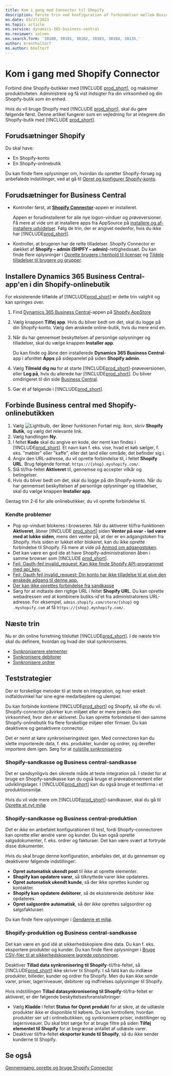 ```yaml
---
title: Kom i gang med Connector til Shopify
description: Første trin ved konfiguration af forbindelser mellem Business central og Shopify
ms.date: 03/27/2023
ms.topic: article
ms.service: dynamics-365-business-central
ms.reviewer: solsen
ms.search.form: '30100, 30101, 30102, 30103, 30104, 30135,'
author: brentholtorf
ms.author: bholtorf
---
```


# <a name="get-started-with-the-shopify-connector"></a>Kom i gang med Shopify Connector

Forbind dine Shopify-butikker med [!INCLUDE [prod_short](../includes/prod_short.md)], og maksimer produktiviteten. Administrere og få vist indsigter fra din virksomhed og din Shopify-butik som én enhed.

Hvis du vil bruge Shopify med [!INCLUDE [prod_short](../includes/prod_short.md)], skal du gøre følgende først. Denne artikel fungerer som en vejledning for at integrere din Shopify-butik med [!INCLUDE [prod_short](../includes/prod_short.md)].

## <a name="prerequisites-for-shopify"></a>Forudsætninger Shopify

Du skal have:

- En Shopify-konto
- En Shopify-onlinebutik

Du kan finde flere oplysninger om, hvordan du opretter Shopify-forsøg og anbefalede indstillinger, ved at gå til [Opret og konfigurer Shopify-konto](shopify-account.md).

## <a name="prerequisites-for-business-central"></a>Forudsætninger for Business Central

- Kontroller først, at **[Shopify Connector](https://go.microsoft.com/fwlink/?linkid=2196238)**-appen er installeret.

  Appen er forudinstalleret for alle nye logon-vinduer og prøveversioner. Få mere at vide om at installere apps fra AppSource på [installere og af-installere udvidelser](../ui-extensions-install-uninstall.md#install). Følg de trin, der er angivet nedenfor, hvis du ikke har [!INCLUDE[prod_short](../includes/prod_short.md)].

- Kontroller, at brugeren har de rette tilladelser. Shopify Connector er dækket af **Shopify – admin (SHPFY – admin)**-rettighedssæt. Du kan finde flere oplysninger i [Oprette brugere i henhold til licenser](../ui-how-users-permissions.md) og [Tildele tilladelser til brugere og grupper](../ui-define-granular-permissions.md).

## <a name="install-the-dynamics-365-business-central-app-to-your-shopify-online-store"></a>Installere Dynamics 365 Business Central-app'en i din Shopify-onlinebutik

For eksisterende tilfælde af [!INCLUDE[prod_short](../includes/prod_short.md)] er dette trin valgfrit og kan springes over.

1. Find [Dynamics 365 Business Central](https://apps.shopify.com/dynamics-365-business-central)-appen på [Shopify AppStore](https://apps.shopify.com/)
2. Vælg knappen **Tilføj app**. Hvis du bliver bedt om det, skal du logge på din Shopify-konto. Vælg den ønskede online-butik, hvis du mere end en.
3. Når du har gennemset beskyttelsen af personlige oplysninger og tilladelser, skal du vælge knappen **Installer app**.

   Du kan finde og åbne den installerede **Dynamics 365 Business Central**-app i afsnittet **Apps** på sidepanelet på siden **Shopify admin**.
4. Vælg **Tilmeld dig nu** for at starte [!INCLUDE[prod_short](../includes/prod_short.md)]-prøveversionen, eller **Log på**, hvis du allerede har [!INCLUDE[prod_short](../includes/prod_short.md)]. Du bliver omdirigeret til din side [Business Central](https://businesscentral.dynamics.com).
5. Gør ét af følgende i [!INCLUDE[prod_short](../includes/prod_short.md)].

## <a name="connect-business-central-to-the-shopify-online-store"></a>Forbinde Business central med Shopify-onlinebutikken

1. Vælg ![Lightbulb, der åbner funktionen Fortæl mig.](../media/ui-search/search_small.png "Fortæl mig, hvad du vil foretage dig") ikon, skriv **Shopify Butik**, og vælg det relevante link.
2. Vælg handlingen **Ny**.  
3. I feltet **Kode** skal du angive en kode, der nemt kan findes i [!INCLUDE[prod_short](../includes/prod_short.md)]. Et navn kan f. eks. vise, hvad et køb sælger, f. eks. "møbler" eller "kaffe", eller det land eller område, det befinder sig i.
4. Angiv den URL-adresse, du vil oprette forbindelse til, i feltet **Shopify URL**. Brug følgende format: `https://{shop}.myshopify.com/`.
5. Slå til/fra-feltet **Aktiveret** til, gennemse og accepter vilkår og betingelser.
6. Hvis du bliver bedt om det, skal du logge på din Shopify-konto. Når du har gennemset beskyttelsen af personlige oplysninger og tilladelser, skal du vælge knappen **Installer app**.

Gentag trin 2-6 for alle onlinebutikker, du vil oprette forbindelse til.

### <a name="known-issues"></a>Kendte problemer

- Pop op-vinduet blokeres i browseren. Når du aktiverer til/fra-funktionen **Aktiveret**, åbner [!INCLUDE [prod_short](../includes/prod_short.md)] siden **Venter på svar - lad være med at lukke siden**, mens den venter på, at der er en adgangstoken fra Shopify. Hvis siden er lukket eller blokeret, kan du ikke oprette forbindelse til Shopify. Få mere at vide på [Anmod om adgangstoken](troubleshoot.md#request-the-access-token).
- Det kan være en god ide at have Shopify-administrationen åben i samme browser som [!INCLUDE [prod_short](../includes/prod_short.md)].
- [Fejl: Oauth-fejl invalid_request: Kan ikke finde Shopify API-programmet med api_key.](troubleshoot.md#error-oauth-error-invalid_request-could-not-find-shopify-api-application-with-api_key)
- [Fejl: Oauth fejl invalid_request: Din konto har ikke tilladelse til at give den ønskede adgang til denne app.](troubleshoot.md#error-oauth-error-invalid_request-your-account-does-not-have-permission-to-grant-the-requested-access-for-this-app)
- [Der kan ikke oprettes forbindelse fra sandkasse](troubleshoot.md#verify-and-enable-permissions-to-make-http-requests-in-a-non-production-environment)
- Sørg for at indtaste den rigtige URL i feltet **Shopify URL**. Du kan oprette webadressen ved at kombinere butiks-id'et fra administratorens URL-adresse. For eksempel, `admin.shopify.com/store/{shop}` og `.myshopify.com` at få `https://{shop}.myshopify.com/`.

## <a name="next-steps"></a>Næste trin

Nu er din online forretning tilsluttet [!INCLUDE[prod_short](../includes/prod_short.md)]. I de næste trin skal du definere, hvordan og hvad der skal synkroniseres.

- [Synkroniserere elementer](synchronize-items.md)
- [Synkronisere debitorer](synchronize-customers.md)
- [Synkronisere ordrer](synchronize-orders.md)

## <a name="testing-strategies"></a>Teststrategier

Der er forskellige metoder til at teste en integration, og hver enkelt indfaldsvinkel har sine egne medarbejdere og ulemper.

Du kan forbinde kontiene [!INCLUDE[prod_short](../includes/prod_short.md)] og Shopify, så ofte du vil. Shopify-connector påvirker kun miljøet eller er mere præcis den virksomhed, hvor den er aktiveret. Du kan oprette forbindelse til den samme Shopify-onlinebutik fra flere forskellige miljøer eller firmaer. Du kan deaktivere og genaktivere connector.

Det er nemt at køre synkroniseringstest igen. Med connectoren kan du slette importerede data, f. eks. produkter, kunder og ordrer, og derefter importere dem igen. Sørg for at [nulstille synkronisering](troubleshoot.md#reset-sync).

### <a name="shopify-sandbox-and-business-central-sandbox"></a>Shopify-sandkasse og Business central-sandkasse

Det er sandsynligvis den sikreste måde at teste integration på. I stedet for at bruge en Shopify-sandkasse kan du også bruge et prøveabonnement eller udviklingslager. I [!INCLUDE[prod_short](../includes/prod_short.md)] kan du også bruge et testfirma i et produktionsmiljø.

Hvis du vil vide mere om [!INCLUDE[prod_short](../includes/prod_short.md)]-sandkasser, skal du gå til [Oprette et nyt miljø](/dynamics365/business-central/dev-itpro/administration/tenant-admin-center-environments#create-a-new-environment).

### <a name="shopify-sandbox-and-business-central-production"></a>Shopify-sandkasse og Business central-produktion

Det er *ikke* en anbefalet konfigurationen til test, fordi Shopify-connectoren kan oprette eller ændre varer og kunder. Du kan også oprette salgsdokumenter, f. eks. ordrer og fakturaer. Det kan være svært at fortryde disse dokumenter.
 
Hvis du skal bruge denne konfiguration, anbefales det, at du gennemser og deaktiverer følgende indstillinger:

* **Opret automatisk ukendt post** til ikke at oprette elementer.
* **Shopify kan opdatere varer**, så tilknyttede varer ikke opdateres.
* **Opret automatisk ukendt kunde**, så der ikke oprettes kunder og kontakter.
* **Shopify kan opdatere debitorer**, så de eksisterende debitorer ikke opdateres.
* **Opret salgsordre automatisk**, så der ikke oprettes salgsordrer og salgsfakturaer.

Du kan finde flere oplysninger i [Gendanne et miljø](/dynamics365/business-central/dev-itpro/administration/tenant-admin-center-backup-restore).

### <a name="shopify-production-and-business-central-sandbox"></a>Shopify-produktion og Business central-sandkasse

Det kan være en god idé at sikkerhedskopiere dine data. Du kan f. eks. eksportere produkter og kunder. Du kan finde flere oplysninger i [Bruge CSV-filer til at sikkerhedskopiere lagrede oplysninger](https://help.shopify.com/en/manual/shopify-admin/duplicate-store#using-csv-files-to-back-up-store-information).

Deaktiver **Tillad data synkronisering til Shopify**-til/fra-feltet, så [!INCLUDE[prod_short](../includes/prod_short.md)] ikke skriver til Shopify. I så fald kan du indlæse produkter, billeder, kunder og ordrer fra Shopify. Men du kan ikke sende varer, priser, lagerniveauer, debitorer og indfrielses oplysninger til Shopify.

Hvis indstillingen **Tillad datasynkronisering til Shopify**-til/fra-feltet er aktiveret, er der følgende beskyttelsesforanstaltninger:

*   Vælg **Kladde** i feltet **Status for Opret produkt** for at sikre, at de udlæste produkter ikke er disponible til købere. Du kan kontrollere, hvordan produkter ser ud i onlinebutikken, og synkronisere priser, indstillinger og lagerniveauer. Du skal blot sørge for at bruge filtre på siden **Tilføj elementet til Shopify** for at begrænse antallet af udlæste varer.
* Deaktiver til/fra-feltet **eksporter kunde til Shopify**, så du ikke sender kunderne til Shopify.

## <a name="see-also"></a>Se også

[Gennemgang: oprette og bruge Shopify Connector](walkthrough-setting-up-and-using-shopify.md)  

